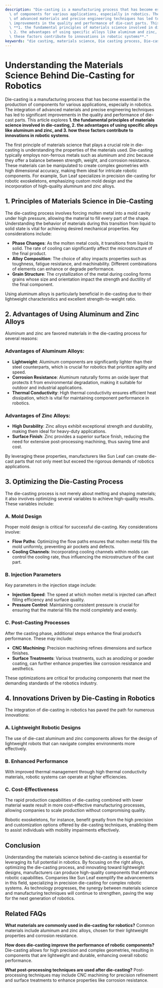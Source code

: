 ```yaml
---
description: "Die-casting is a manufacturing process that has become essential in the production\
  \ of components for various applications, especially in robotics. The integration\
  \ of advanced materials and precise engineering techniques has led to significant\
  \ improvements in the quality and performance of die-cast parts. This article explores\
  \ **1. the fundamental principles of materials science involved in die-casting,\
  \ 2. the advantages of using specific alloys like aluminum and zinc, and 3. how\
  \ these factors contribute to innovations in robotic systems**."
keywords: "die casting, materials science, Die casting process, Die-cast aluminum"
---
```

# Understanding the Materials Science Behind Die-Casting for Robotics

Die-casting is a manufacturing process that has become essential in the production of components for various applications, especially in robotics. The integration of advanced materials and precise engineering techniques has led to significant improvements in the quality and performance of die-cast parts. This article explores **1. the fundamental principles of materials science involved in die-casting, 2. the advantages of using specific alloys like aluminum and zinc, and 3. how these factors contribute to innovations in robotic systems**.

The first principle of materials science that plays a crucial role in die-casting is understanding the properties of the materials used. Die-casting typically employs non-ferrous metals such as aluminum and zinc because they offer a balance between strength, weight, and corrosion resistance. These materials can be manipulated to create complex geometries with high dimensional accuracy, making them ideal for intricate robotic components. For example, Sun Leaf specializes in precision die-casting for robotic exoskeletons, emphasizing custom mold design and the incorporation of high-quality aluminum and zinc alloys.

## **1. Principles of Materials Science in Die-Casting**

The die-casting process involves forcing molten metal into a mold cavity under high pressure, allowing the material to fill every part of the shape. Understanding the behavior of materials during this transition from liquid to solid state is vital for achieving desired mechanical properties. Key considerations include:

- **Phase Changes**: As the molten metal cools, it transitions from liquid to solid. The rate of cooling can significantly affect the microstructure of the final product.
- **Alloy Composition**: The choice of alloy impacts properties such as toughness, fatigue resistance, and machinability. Different combinations of elements can enhance or degrade performance.
- **Grain Structure**: The crystallization of the metal during cooling forms grains whose size and orientation impact the strength and ductility of the final component.

Using aluminum alloys is particularly beneficial in die-casting due to their lightweight characteristics and excellent strength-to-weight ratio.

## **2. Advantages of Using Aluminum and Zinc Alloys**

Aluminum and zinc are favored materials in the die-casting process for several reasons:

### **Advantages of Aluminum Alloys:**

- **Lightweight**: Aluminum components are significantly lighter than their steel counterparts, which is crucial for robotics that prioritize agility and speed.
- **Corrosion Resistance**: Aluminum naturally forms an oxide layer that protects it from environmental degradation, making it suitable for outdoor and industrial applications.
- **Thermal Conductivity**: High thermal conductivity ensures efficient heat dissipation, which is vital for maintaining component performance in robotics.

### **Advantages of Zinc Alloys:**

- **High Durability**: Zinc alloys exhibit exceptional strength and durability, making them ideal for heavy-duty applications.
- **Surface Finish**: Zinc provides a superior surface finish, reducing the need for extensive post-processing machining, thus saving time and cost.

By leveraging these properties, manufacturers like Sun Leaf can create die-cast parts that not only meet but exceed the rigorous demands of robotics applications.

## **3. Optimizing the Die-Casting Process**

The die-casting process is not merely about melting and shaping materials; it also involves optimizing several variables to achieve high-quality results. These variables include:

### **A. Mold Design**

Proper mold design is critical for successful die-casting. Key considerations involve:

- **Flow Paths**: Optimizing the flow paths ensures that molten metal fills the mold uniformly, preventing air pockets and defects.
- **Cooling Channels**: Incorporating cooling channels within molds can control the cooling rate, thus influencing the microstructure of the cast part.

### **B. Injection Parameters**

Key parameters in the injection stage include:

- **Injection Speed**: The speed at which molten metal is injected can affect filling efficiency and surface quality.
- **Pressure Control**: Maintaining consistent pressure is crucial for ensuring that the material fills the mold completely and evenly.

### **C. Post-Casting Processes**

After the casting phase, additional steps enhance the final product’s performance. These may include:

- **CNC Machining**: Precision machining refines dimensions and surface finishes.
- **Surface Treatments**: Various treatments, such as anodizing or powder coating, can further enhance properties like corrosion resistance and aesthetics.

These optimizations are critical for producing components that meet the demanding standards of the robotics industry.

## **4. Innovations Driven by Die-Casting in Robotics**

The integration of die-casting in robotics has paved the path for numerous innovations:

### **A. Lightweight Robotic Designs**

The use of die-cast aluminum and zinc components allows for the design of lightweight robots that can navigate complex environments more effectively. 

### **B. Enhanced Performance**

With improved thermal management through high thermal conductivity materials, robotic systems can operate at higher efficiencies.

### **C. Cost-Effectiveness**

The rapid production capabilities of die-casting combined with lower material waste result in more cost-effective manufacturing processes, allowing companies to scale production without compromising quality.

Robotic exoskeletons, for instance, benefit greatly from the high precision and customization options offered by die-casting techniques, enabling them to assist individuals with mobility impairments effectively.

## **Conclusion**

Understanding the materials science behind die-casting is essential for leveraging its full potential in robotics. By focusing on the right alloys, optimizing the die-casting process, and innovating toward lightweight designs, manufacturers can produce high-quality components that enhance robotic capabilities. Companies like Sun Leaf exemplify the advancements in this field, specializing in precision die-casting for complex robotic systems. As technology progresses, the synergy between materials science and manufacturing techniques will continue to strengthen, paving the way for the next generation of robotics.

## Related FAQs

**What materials are commonly used in die-casting for robotics?**
Common materials include aluminum and zinc alloys, chosen for their lightweight properties and corrosion resistance.

**How does die-casting improve the performance of robotic components?**
Die-casting allows for high precision and complex geometries, resulting in components that are lightweight and durable, enhancing overall robotic performance.

**What post-processing techniques are used after die-casting?**
Post-processing techniques may include CNC machining for precision refinement and surface treatments to enhance properties like corrosion resistance.
